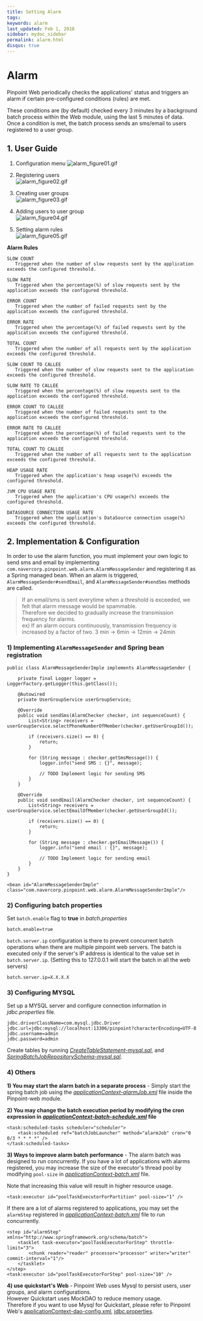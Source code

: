 ```yaml
---
title: Setting Alarm
tags:
keywords: alarm
last_updated: Feb 1, 2018
sidebar: mydoc_sidebar
permalink: alarm.html
disqus: true
---
```


# Alarm

Pinpoint Web periodically checks the applications' status and triggers an alarm if certain pre-configured conditions (rules) are met.

These conditions are (by default) checked every 3 minutes by a background batch process within the Web module, using the last 5 minutes of data. Once a condition is met, the batch process sends an sms/email to users registered to a user group.

## 1. User Guide

1) Configuration menu 
![alarm_figure01.gif](images/alarm_figure01.gif)  
  
2) Registering users  
![alarm_figure02.gif](images/alarm_figure02.gif)  
  
3) Creating user groups  
![alarm_figure03.gif](images/alarm_figure03.gif)  
  
4) Adding users to user group  
![alarm_figure04.gif](images/alarm_figure04.gif)  
  
5) Setting alarm rules  
![alarm_figure05.gif](images/alarm_figure05.gif)  
  
**Alarm Rules**
```
SLOW COUNT
   Triggered when the number of slow requests sent by the application exceeds the configured threshold.

SLOW RATE
   Triggered when the percentage(%) of slow requests sent by the application exceeds the configured threshold.

ERROR COUNT
   Triggered when the number of failed requests sent by the application exceeds the configured threshold.

ERROR RATE
   Triggered when the percentage(%) of failed requests sent by the application exceeds the configured threshold.

TOTAL COUNT
   Triggered when the number of all requests sent by the application exceeds the configured threshold.

SLOW COUNT TO CALLEE
   Triggered when the number of slow requests sent to the application exceeds the configured threshold.

SLOW RATE TO CALLEE
   Triggered when the percentage(%) of slow requests sent to the application exceeds the configured threshold.

ERROR COUNT TO CALLEE
   Triggered when the number of failed requests sent to the application exceeds the configured threshold.

ERROR RATE TO CALLEE
   Triggered when the percentage(%) of failed requests sent to the application exceeds the configured threshold.

TOTAL COUNT TO CALLEE
   Triggered when the number of all requests sent to the application exceeds the configured threshold.

HEAP USAGE RATE
   Triggered when the application's heap usage(%) exceeds the configured threshold.

JVM CPU USAGE RATE
   Triggered when the application's CPU usage(%) exceeds the configured threshold.

DATASOURCE CONNECTION USAGE RATE
   Triggered when the application's DataSource connection usage(%) exceeds the configured threshold.
```


## 2. Implementation & Configuration

In order to use the alarm function, you must implement your own logic to send sms and email by implementing `com.navercorp.pinpoint.web.alarm.AlarmMessageSender` and registering it as a Spring managed bean. When an alarm is triggered, `AlarmMessageSender#sendEmail`, and `AlarmMessageSender#sendSms` methods are called.

> If an email/sms is sent everytime when a threshold is exceeded, we felt that alarm message would be spammable.<br/>
> Therefore we decided to gradually increase the transmission frequency for alarms.<br/>
> ex) If an alarm occurs continuously, transmission frequency is increased by a factor of two. 3 min -> 6min -> 12min -> 24min

### 1) Implementing `AlarmMessageSender` and Spring bean registration
```
public class AlarmMessageSenderImple implements AlarmMessageSender {

    private final Logger logger = LoggerFactory.getLogger(this.getClass());

    @Autowired
    private UserGroupService userGroupService;
    
    @Override
    public void sendSms(AlarmChecker checker, int sequenceCount) {
        List<String> receivers = userGroupService.selectPhoneNumberOfMember(checker.getUserGroupId());

        if (receivers.size() == 0) {
            return;
        }

        for (String message : checker.getSmsMessage()) {
            logger.info("send SMS : {}", message);

            // TODO Implement logic for sending SMS
        }
    }

    @Override
    public void sendEmail(AlarmChecker checker, int sequenceCount) {
        List<String> receivers = userGroupService.selectEmailOfMember(checker.getUserGroupId());

        if (receivers.size() == 0) {
            return;
        }

        for (String message : checker.getEmailMessage()) {
            logger.info("send email : {}", message);

            // TODO Implement logic for sending email
        }
    }
}
```

```
<bean id="AlarmMessageSenderImple" class="com.navercorp.pinpoint.web.alarm.AlarmMessageSenderImple"/>
```

### 2) Configuring batch properties
Set `batch.enable` flag to **true** in *batch.properties*
```
batch.enable=true
```

`batch.server.ip` configuration is there to prevent concurrent batch operations when there are multiple pinpoint web servers. The batch is executed only if the server's IP address is identical to the value set in `batch.server.ip`. (Setting this to 127.0.0.1 will start the batch in all the web servers)
```
batch.server.ip=X.X.X.X
```

### 3) Configuring MYSQL
Set up a MYSQL server and configure connection information in *jdbc.properties* file.
```
jdbc.driverClassName=com.mysql.jdbc.Driver
jdbc.url=jdbc:mysql://localhost:13306/pinpoint?characterEncoding=UTF-8
jdbc.username=admin
jdbc.password=admin
```
Create tables by running *[CreateTableStatement-mysql.sql](https://github.com/naver/pinpoint/blob/master/web/src/main/resources/sql/CreateTableStatement-mysql.sql)*, and *[SpringBatchJobRepositorySchema-mysql.sql](https://github.com/naver/pinpoint/blob/master/web/src/main/resources/sql/SpringBatchJobRepositorySchema-mysql.sql)*.

### 4) Others
**1) You may start the alarm batch in a separate process** - Simply start the spring batch job using the *[applicationContext-alarmJob.xml](https://github.com/naver/pinpoint/blob/master/web/src/main/resources/batch/applicationContext-alarmJob.xml)* file inside the Pinpoint-web module.

**2) You may change the batch execution period by modifying the cron expression in *[applicationContext-batch-schedule.xml](https://github.com/naver/pinpoint/blob/master/web/src/main/resources/batch/applicationContext-batch-schedule.xml)* file**
```
<task:scheduled-tasks scheduler="scheduler">
    <task:scheduled ref="batchJobLauncher" method="alarmJob" cron="0 0/3 * * * *" />
</task:scheduled-tasks>
```

**3) Ways to improve alarm batch performance** - The alarm batch was designed to run concurrently. If you have a lot of applications with alarms registered, you may increase the size of the executor's thread pool by modifying `pool-size` in *[applicationContext-batch.xml](https://github.com/naver/pinpoint/blob/master/web/src/main/resources/batch/applicationContext-batch.xml)* file.

Note that increasing this value will result in higher resource usage.
```
<task:executor id="poolTaskExecutorForPartition" pool-size="1" />
```

If there are a lot of alarms registered to applications, you may set the `alarmStep` registered in *[applicationContext-batch.xml](https://github.com/naver/pinpoint/blob/master/web/src/main/resources/batch/applicationContext-batch.xml)* file to run concurrently.
```
<step id="alarmStep" xmlns="http://www.springframework.org/schema/batch">
    <tasklet task-executor="poolTaskExecutorForStep" throttle-limit="3">
        <chunk reader="reader" processor="processor" writer="writer" commit-interval="1"/>
    </tasklet>
</step>
<task:executor id="poolTaskExecutorForStep" pool-size="10" />
```

**4) use quickstart's Web** - 
Pinpoint Web uses Mysql to persist users, user groups, and alarm configurations.<br/>
However Quickstart uses MockDAO to reduce memory usage.<br/>
Therefore if you want to use Mysql for Quickstart, please refer to Pinpoint Web's [applicationContext-dao-config.xml](https://github.com/naver/pinpoint/blob/master/web/src/main/resources/applicationContext-dao-config.xml
), [jdbc.properties](https://github.com/naver/pinpoint/blob/master/web/src/main/resources/jdbc.properties).  
